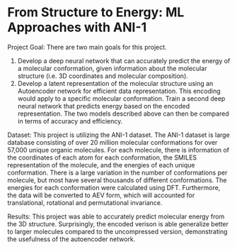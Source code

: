 # From Structure to Energy: ML Approaches with ANI-1

Project Goal:
There are two main goals for this project.
1) Develop a deep neural network that can accurately predict the energy of a molecular
conformation, given information about the molecular structure (i.e. 3D coordinates and
molecular composition).
2) Develop a latent representation of the molecular structure using an Autoencoder network for
efficient data representation. This encoding would apply to a specific molecular conformation.
Train a second deep neural network that predicts energy based on the encoded representation.
The two models described above can then be compared in terms of accuracy and efficiency.

Dataset:
This project is utilizing the ANI-1 dataset. The ANI-1 dataset is large database consisting of over 20
million molecular conformations for over 57,000 unique organic molecules. For each molecule, there is
information of the coordinates of each atom for each conformation, the SMILES representation of the
molecule, and the energies of each unique conformation. There is a large variation in the number of
conformations per molecule, but most have several thousands of different conformations. The energies for
each conformation were calculated using DFT. Furthermore, the data will be converted to AEV
form, which will accounted for translational, rotational and permutational invariance. 

Results:
This project was able to accurately predict molecular energy from the 3D structure. Surprisingly, the encoded verison is able generalize better to larger molecules compared to the uncompressed version, demonstrating the usefulness of the autoencoder network.  
